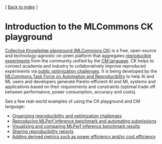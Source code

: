 [ [Back to index](README.md) ]

# Introduction to the MLCommons CK playground

[Collective Knowledge playground (MLCommons CK)](https://x.cKnowledge.org)
is a free, open-source and technology-agnostic on-prem platform 
that aggregates [reproducible experiments](https://access.cknowledge.org/playground/?action=experiments) 
from the community unified by the [CM language](#collective-mind-language-cm).
CK helps to connect academia and industry to collaboratively improve reproduced experiments
via [public optimization challenges]( https://github.com/mlcommons/ck/tree/master/cm-mlops/challenge ).
It is being developed by the [MLCommons Task Force on Automation and Reproducibility](taskforce.md)
to help AI and ML users and developers generate Pareto-efficient AI and ML systems and applications
based on their requirements and constraints (optimal trade off between performance, power consumption, accuracy and costs).

See a few real-world examples of using the CK playground and CM language:
- [Organizing reproducibility and optimization challenges](https://access.cknowledge.org/playground/?action=challenges&name=57cbc3384d7640f9)
- [Reproducing MLPerf inference benchmark and automating submissions](https://cKnowledge.org/mlperf-inference-gui)
- [Visualizing and comparing MLPerf inference benchmark results](https://access.cKnowledge.org/playground/?action=experiments&tags=mlperf-inference,all,open,edge,image-classification,singlestream)
- [Sharing reproducibility reports]( https://cKnowledge.org/mlperf-inf-v3.0-reproducibility-report )
- [Adding derived metrics such as power efficiency and/or cost efficiency]( https://cKnowledge.org/mlcommons-inference-gui )
